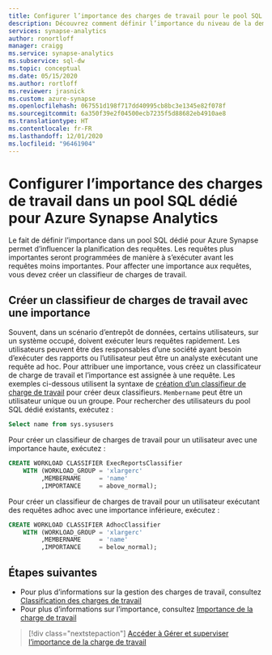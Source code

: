 ```yaml
---
title: Configurer l’importance des charges de travail pour le pool SQL dédié
description: Découvrez comment définir l’importance du niveau de la demande dans Azure Synapse Analytics.
services: synapse-analytics
author: ronortloff
manager: craigg
ms.service: synapse-analytics
ms.subservice: sql-dw
ms.topic: conceptual
ms.date: 05/15/2020
ms.author: rortloff
ms.reviewer: jrasnick
ms.custom: azure-synapse
ms.openlocfilehash: 067551d198f717dd40995cb8bc3e1345e82f078f
ms.sourcegitcommit: 6a350f39e2f04500ecb7235f5d88682eb4910ae8
ms.translationtype: HT
ms.contentlocale: fr-FR
ms.lasthandoff: 12/01/2020
ms.locfileid: "96461904"
---
```

# <a name="configure-workload-importance-in-dedicated-sql-pool-for-azure-synapse-analytics"></a>Configurer l’importance des charges de travail dans un pool SQL dédié pour Azure Synapse Analytics

Le fait de définir l’importance dans un pool SQL dédié pour Azure Synapse permet d’influencer la planification des requêtes. Les requêtes plus importantes seront programmées de manière à s’exécuter avant les requêtes moins importantes. Pour affecter une importance aux requêtes, vous devez créer un classifieur de charges de travail.

## <a name="create-a-workload-classifier-with-importance"></a>Créer un classifieur de charges de travail avec une importance

Souvent, dans un scénario d’entrepôt de données, certains utilisateurs, sur un système occupé, doivent exécuter leurs requêtes rapidement.  Les utilisateurs peuvent être des responsables d’une société ayant besoin d’exécuter des rapports ou l’utilisateur peut être un analyste exécutant une requête ad hoc. Pour attribuer une importance, vous créez un classificateur de charge de travail et l’importance est assignée à une requête.  Les exemples ci-dessous utilisent la syntaxe de [création d’un classifieur de charge de travail](/sql/t-sql/statements/create-workload-classifier-transact-sql?toc=/azure/synapse-analytics/sql-data-warehouse/toc.json&bc=/azure/synapse-analytics/sql-data-warehouse/breadcrumb/toc.json&view=azure-sqldw-latest) pour créer deux classifieurs. `Membername` peut être un utilisateur unique ou un groupe.  Pour rechercher des utilisateurs du pool SQL dédié existants, exécutez :

```sql
Select name from sys.sysusers
```

Pour créer un classifieur de charges de travail pour un utilisateur avec une importance haute, exécutez :

```sql
CREATE WORKLOAD CLASSIFIER ExecReportsClassifier
    WITH (WORKLOAD_GROUP = 'xlargerc'
         ,MEMBERNAME     = 'name' 
         ,IMPORTANCE     = above_normal);
```

Pour créer un classifieur de charges de travail pour un utilisateur exécutant des requêtes adhoc avec une importance inférieure, exécutez :  

```sql
CREATE WORKLOAD CLASSIFIER AdhocClassifier
    WITH (WORKLOAD_GROUP = 'xlargerc'
         ,MEMBERNAME     = 'name' 
         ,IMPORTANCE     = below_normal);
```

## <a name="next-steps"></a>Étapes suivantes

- Pour plus d’informations sur la gestion des charges de travail, consultez [Classification des charges de travail](sql-data-warehouse-workload-classification.md)
- Pour plus d’informations sur l’importance, consultez [Importance de la charge de travail](sql-data-warehouse-workload-importance.md)

> [!div class="nextstepaction"]
> [Accéder à Gérer et superviser l’importance de la charge de travail](sql-data-warehouse-how-to-manage-and-monitor-workload-importance.md)
